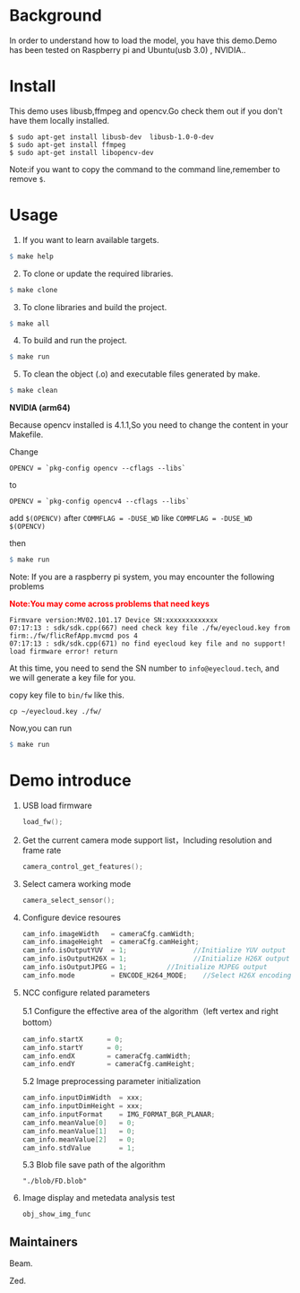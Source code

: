 # Background

In order to understand how to load the model, you have this demo.Demo has been tested on Raspberry pi and Ubuntu(usb 3.0) , NVIDIA..

# Install

This demo uses libusb,ffmpeg and opencv.Go check them out if you don't have them locally installed.

```shell
$ sudo apt-get install libusb-dev  libusb-1.0-0-dev
$ sudo apt-get install ffmpeg
$ sudo apt-get install libopencv-dev
```

Note:if you want to copy the command to the command line,remember to remove `$`.

# Usage

1. If you want to learn available targets.

```makefile
$ make help
```

2.  To clone or update the required libraries.

```makefile
$ make clone
```

3. To clone libraries and build the project.

```makefile
$ make all
```

4. To build and run the project.

```makefile
$ make run
```

5. To clean the object (.o) and executable files generated by make.

```makefile
$ make clean
```



**NVIDIA (arm64)**

Because opencv installed is 4.1.1,So you need to change the content in your Makefile.

Change 
```shell
OPENCV = `pkg-config opencv --cflags --libs`
```
to 
```shell
OPENCV = `pkg-config opencv4 --cflags --libs`
```

add `$(OPENCV)` after `COMMFLAG = -DUSE_WD`
like `COMMFLAG = -DUSE_WD $(OPENCV)`

then

```makefile
$ make run
```

Note: If you are a raspberry pi system, you may encounter the following problems 

**<font color="red">Note:You may come across problems that need keys</font>**

```shell
Firmvare version:MV02.101.17 Device SN:xxxxxxxxxxxxx
07:17:13 : sdk/sdk.cpp(667) need check key file ./fw/eyecloud.key from firm:./fw/flicRefApp.mvcmd pos 4
07:17:13 : sdk/sdk.cpp(671) no find eyecloud key file and no support!
load firmware error! return
```

At this time, you need to send the SN number to `info@eyecloud.tech`, and we will generate a key file for you.

copy key file to `bin/fw` like this.

```shell
cp ~/eyecloud.key ./fw/
```

 Now,you can run 

```makefile
$ make run
```



# Demo introduce 

1. USB load firmware

   ```c++
   load_fw();
   ```

2. Get the current camera mode support list，Including resolution and frame rate

   ```c++
   camera_control_get_features();
   ```

3. Select camera working mode

   ```c++
   camera_select_sensor();
   ```

4. Configure device resoures

   ```c++
   cam_info.imageWidth   = cameraCfg.camWidth;　
   cam_info.imageHeight  = cameraCfg.camHeight;　　
   cam_info.isOutputYUV  = 1;　　　　　　　　　　//Initialize YUV output
   cam_info.isOutputH26X = 1;　　　　　　　　　　//Initialize H26X output
   cam_info.isOutputJPEG = 1;          //Initialize MJPEG output
   cam_info.mode         = ENCODE_H264_MODE;    //Select H26X encoding mode, 264/265
   ```

5. NCC configure related parameters

   5.1 Configure the effective area of the algorithm（left vertex and right bottom）

   ```c++
   cam_info.startX      = 0;
   cam_info.startY      = 0;
   cam_info.endX        = cameraCfg.camWidth;
   cam_info.endY        = cameraCfg.camHeight;
   ```

   5.2 Image preprocessing parameter initialization

   ```c++
   cam_info.inputDimWidth  = xxx;
   cam_info.inputDimHeight = xxx;
   cam_info.inputFormat    = IMG_FORMAT_BGR_PLANAR;
   cam_info.meanValue[0]   = 0;
   cam_info.meanValue[1]   = 0;
   cam_info.meanValue[2]   = 0;
   cam_info.stdValue       = 1;
   ```

   5.3 Blob file save path of the algorithm 

   ```shell
   "./blob/FD.blob"
   ```

6. Image display and metedata analysis test

   ```
   obj_show_img_func
   ```

   

## Maintainers

Beam.

Zed.
